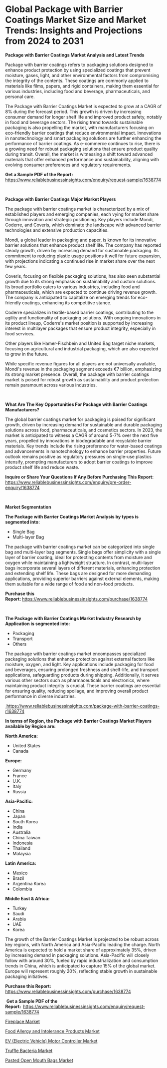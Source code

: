 <p><h1>Global Package with Barrier Coatings Market Size and Market Trends: Insights and Projections from 2024 to 2031</h1></p><p><strong>Package with Barrier Coatings Market Analysis and Latest Trends</strong></p>
<p><p>Package with barrier coatings refers to packaging solutions designed to enhance product protection by using specialized coatings that prevent moisture, gases, light, and other environmental factors from compromising the integrity of the contents. These coatings are commonly applied to materials like films, papers, and rigid containers, making them essential for various industries, including food and beverage, pharmaceuticals, and personal care.</p><p>The Package with Barrier Coatings Market is expected to grow at a CAGR of 8% during the forecast period. This growth is driven by increasing consumer demand for longer shelf life and improved product safety, notably in food and beverage sectors. The rising trend towards sustainable packaging is also propelling the market, with manufacturers focusing on eco-friendly barrier coatings that reduce environmental impact. Innovations in nanotechnology and smart packaging solutions are further enhancing the performance of barrier coatings. As e-commerce continues to rise, there is a growing need for robust packaging solutions that ensure product quality during transit. Overall, the market is witnessing a shift toward advanced materials that offer enhanced performance and sustainability, aligning with evolving consumer preferences and regulatory requirements.</p></p>
<p><strong>Get a Sample PDF of the Report:&nbsp;</strong> <a href="https://www.reliablebusinessinsights.com/enquiry/request-sample/1638774?utm_campaign=1135&utm_medium=2&utm_source=Github&utm_content=ia&utm_term=25092024&utm_id=package-with-barrier-coatings">https://www.reliablebusinessinsights.com/enquiry/request-sample/1638774</a></p>
<p>&nbsp;</p>
<p><strong>Package with Barrier Coatings Major Market Players</strong></p>
<p><p>The package with barrier coatings market is characterized by a mix of established players and emerging companies, each vying for market share through innovation and strategic positioning. Key players include Mondi, Coderre, and Coveris, which dominate the landscape with advanced barrier technologies and extensive production capacities.</p><p>Mondi, a global leader in packaging and paper, is known for its innovative barrier solutions that enhance product shelf life. The company has reported steady growth, driven by increasing demand for sustainable packaging. Its commitment to reducing plastic usage positions it well for future expansion, with projections indicating a continued rise in market share over the next few years.</p><p>Coveris, focusing on flexible packaging solutions, has also seen substantial growth due to its strong emphasis on sustainability and custom solutions. Its broad portfolio caters to various industries, including food and pharmaceuticals, which are expected to continue driving revenue growth. The company is anticipated to capitalize on emerging trends for eco-friendly coatings, enhancing its competitive stance.</p><p>Coderre specializes in textile-based barrier coatings, contributing to the agility and functionality of packaging solutions. With ongoing innovations in its product lineup, Coderre's market position is supported by increasing interest in multilayer packages that ensure product integrity, especially in food services.</p><p>Other players like Hamer-Fischbein and United Bag target niche markets, focusing on agricultural and industrial packaging, which are also expected to grow in the future.</p><p>While specific revenue figures for all players are not universally available, Mondi's revenue in the packaging segment exceeds €7 billion, emphasizing its strong market presence. Overall, the package with barrier coatings market is poised for robust growth as sustainability and product protection remain paramount across various industries.</p></p>
<p>&nbsp;</p>
<p><strong>What Are The Key Opportunities For Package with Barrier Coatings Manufacturers?</strong></p>
<p><p>The global barrier coatings market for packaging is poised for significant growth, driven by increasing demand for sustainable and durable packaging solutions across food, pharmaceuticals, and cosmetics sectors. In 2023, the market is anticipated to witness a CAGR of around 5-7% over the next five years, propelled by innovations in biodegradable and recyclable barrier materials. Key trends include the rising preference for water-based coatings and advancements in nanotechnology to enhance barrier properties. Future outlook remains positive as regulatory pressures on single-use plastics intensify, prompting manufacturers to adopt barrier coatings to improve product shelf life and reduce waste.</p></p>
<p><strong>Inquire or Share Your Questions If Any Before Purchasing This Report:</strong> <a href="https://www.reliablebusinessinsights.com/enquiry/pre-order-enquiry/1638774?utm_campaign=1135&utm_medium=2&utm_source=Github&utm_content=ia&utm_term=25092024&utm_id=package-with-barrier-coatings">https://www.reliablebusinessinsights.com/enquiry/pre-order-enquiry/1638774</a></p>
<p>&nbsp;</p>
<p><strong>Market Segmentation</strong></p>
<p><strong>The Package with Barrier Coatings Market Analysis by types is segmented into:</strong></p>
<p><ul><li>Single Bag</li><li>Multi-layer Bag</li></ul></p>
<p><p>The package with barrier coatings market can be categorized into single bag and multi-layer bag segments. Single bags offer simplicity with a single layer of barrier coating, ideal for protecting contents from moisture and oxygen while maintaining a lightweight structure. In contrast, multi-layer bags incorporate several layers of different materials, enhancing protection and extending shelf life. These bags are designed for more demanding applications, providing superior barriers against external elements, making them suitable for a wide range of food and non-food products.</p></p>
<p><strong>Purchase this Report:&nbsp;</strong><a href="https://www.reliablebusinessinsights.com/purchase/1638774?utm_campaign=1135&utm_medium=2&utm_source=Github&utm_content=ia&utm_term=25092024&utm_id=package-with-barrier-coatings">https://www.reliablebusinessinsights.com/purchase/1638774</a></p>
<p>&nbsp;</p>
<p><strong>The Package with Barrier Coatings Market Industry Research by Application is segmented into:</strong></p>
<p><ul><li>Packaging</li><li>Transport</li><li>Others</li></ul></p>
<p><p>The package with barrier coatings market encompasses specialized packaging solutions that enhance protection against external factors like moisture, oxygen, and light. Key applications include packaging for food and beverages, ensuring prolonged freshness and shelf-life, and transport applications, safeguarding products during shipping. Additionally, it serves various other sectors such as pharmaceuticals and electronics, where maintaining product integrity is crucial. These barrier coatings are essential for ensuring quality, reducing spoilage, and improving overall product performance in diverse industries.</p></p>
<p><a href="https://www.reliablebusinessinsights.com/package-with-barrier-coatings-r1638774?utm_campaign=1135&utm_medium=2&utm_source=Github&utm_content=ia&utm_term=25092024&utm_id=package-with-barrier-coatings">&nbsp;https://www.reliablebusinessinsights.com/package-with-barrier-coatings-r1638774</a></p>
<p><strong>In terms of Region, the Package with Barrier Coatings Market Players available by Region are:</strong></p>
<p>
    <p> <strong> North America: </strong>
        <ul>
            <li>United States</li>
            <li>Canada</li>
        </ul>
        </p> 
    <p> <strong> Europe: </strong>
        <ul>
            <li>Germany</li>
            <li>France</li>
            <li>U.K.</li>
            <li>Italy</li>
            <li>Russia</li>
        </ul>
        </p> 
    <p> <strong> Asia-Pacific: </strong>
        <ul>
            <li>China</li>
            <li>Japan</li>
            <li>South Korea</li>
            <li>India</li>
            <li>Australia</li>
            <li>China Taiwan</li>
            <li>Indonesia</li>
            <li>Thailand</li>
            <li>Malaysia</li>
        </ul>
        </p> 
    <p> <strong> Latin America: </strong>
        <ul>
            <li>Mexico</li>
            <li>Brazil</li>
            <li>Argentina Korea</li>
            <li>Colombia</li>
        </ul>
        </p> 
    <p> <strong> Middle East & Africa: </strong>
        <ul>
            <li>Turkey</li>
            <li>Saudi</li>
            <li>Arabia</li>
            <li>UAE</li>
            <li>Korea</li>
        </ul>
    </p>
    </p>
<p><p>The growth of the Barrier Coatings Market is projected to be robust across key regions, with North America and Asia-Pacific leading the charge. North America is expected to hold a market share of approximately 35%, driven by increasing demand in packaging solutions. Asia-Pacific will closely follow with around 30%, fueled by rapid industrialization and consumption trends in China, which is anticipated to capture 15% of the global market. Europe will represent roughly 20%, reflecting stable growth in sustainable packaging initiatives.</p></p>
<p><strong>Purchase this Report: </strong><a href="https://www.reliablebusinessinsights.com/purchase/1638774?utm_campaign=1135&utm_medium=2&utm_source=Github&utm_content=ia&utm_term=25092024&utm_id=package-with-barrier-coatings">https://www.reliablebusinessinsights.com/purchase/1638774</a></p>
<p>&nbsp;<strong>Get a Sample PDF of the Report:&nbsp;&nbsp;</strong><a href="https://www.reliablebusinessinsights.com/enquiry/request-sample/1638774?utm_campaign=1135&utm_medium=2&utm_source=Github&utm_content=ia&utm_term=25092024&utm_id=package-with-barrier-coatings">https://www.reliablebusinessinsights.com/enquiry/request-sample/1638774</a></p>
<p><strong></strong></p>
<p><p><a href="https://issuu.com/reportprime-2/docs/fireplace-market-size-2030.pptx_1ad4f2d59dac1f?utm_campaign=1135&utm_medium=2&utm_source=Github&utm_content=ia&utm_term=25092024&utm_id=package-with-barrier-coatings">Fireplace Market</a></p><p><a href="https://www.linkedin.com/pulse/food-allergy-intolerance-products-market-essentials-key-0bvwe?utm_campaign=1135&utm_medium=2&utm_source=Github&utm_content=ia&utm_term=25092024&utm_id=package-with-barrier-coatings">Food Allergy and Intolerance Products Market</a></p><p><a href="https://medium.com/@robtwilcox33/ev-electric-vehicle-motor-controller-market-trends-and-regional-insights-forecasted-for-period-2d0e5ce9db72?postPublishedType=repub&utm_campaign=1135&utm_medium=2&utm_source=Github&utm_content=ia&utm_term=25092024&utm_id=package-with-barrier-coatings">EV (Electric Vehicle) Motor Controller Market</a></p><p><a href="https://github.com/JubayerMia832/Market-Research-Report-List-1/blob/main/truffle-bacteria-market.md?utm_campaign=1135&utm_medium=2&utm_source=Github&utm_content=ia&utm_term=25092024&utm_id=package-with-barrier-coatings">Truffle Bacteria Market</a></p><p><a href="https://github.com/NancyAlvarado586/Market-Research-Report-List-1/blob/main/pasted-open-mouth-bags-market.md?utm_campaign=1135&utm_medium=2&utm_source=Github&utm_content=ia&utm_term=25092024&utm_id=package-with-barrier-coatings">Pasted Open Mouth Bags Market</a></p></p>